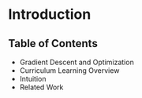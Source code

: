 # Introduction
## Table of Contents
- Gradient Descent and Optimization
- Curriculum Learning Overview
- Intuition 
- Related Work